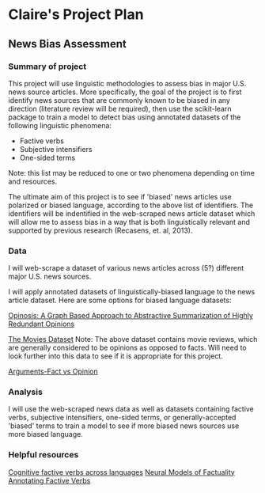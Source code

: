 # Claire's Project Plan
## News Bias Assessment

### Summary of project
This project will use linguistic methodologies to assess bias in major U.S. news source articles. More specifically, the goal of the project is to first identify news sources that are commonly known to be biased in any direction (literature review will be required), then use the scikit-learn package to train a model to detect bias using annotated datasets of the following linguistic phenomena:

- Factive verbs
- Subjective intensifiers
- One-sided terms

Note: this list may be reduced to one or two phenomena depending on time and resources.

The ultimate aim of this project is to see if 'biased' news articles use polarized or biased language, according to the above list of identifiers. The identifiers will be indentified in the web-scraped news article dataset which will allow me to assess bias in a way that is both linguistically relevant and supported by previous research (Recasens, et. al, 2013).

### Data
I will web-scrape a dataset of various news articles across (5?) different major U.S. news sources.

I will apply annotated datasets of linguistically-biased language to the news article dataset. Here are some options for biased language datasets:

[Opinosis: A Graph Based Approach to Abstractive Summarization of Highly Redundant Opinions](http://kavita-ganesan.com/opinosis/#.Wmljc6iWYow)

[The Movies Dataset](https://www.kaggle.com/datasets/rounakbanik/the-movies-dataset)
Note: The above dataset contains movie reviews, which are generally considered to be opinions as opposed to facts. Will need to look further into this data to see if it is appropriate for this project.

[Arguments-Fact vs Opinion](https://dataverse.harvard.edu/dataset.xhtml?persistentId=doi:10.7910/DVN/VYJO3A)

### Analysis
I will use the web-scraped news data as well as datasets containing factive verbs, subjective intensifiers, one-sided terms, or generally-accepted 'biased' terms to train a model to see if more biased news sources use more biased language.


### Helpful resources
[Cognitive factive verbs across languages](https://www.sciencedirect.com/science/article/pii/S0388000121001054)
[Neural Models of Factuality](https://aclanthology.org/N18-1067.pdf)
[Annotating Factive Verbs](http://www.lrec-conf.org/proceedings/lrec2012/pdf/757_Paper.pdf)
